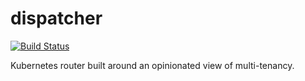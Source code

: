 # dispatcher

[![Build Status](https://travis-ci.org/30x/dispatcher.svg?branch=master)](https://travis-ci.org/30x/dispatcher)

Kubernetes router built around an opinionated view of multi-tenancy.
